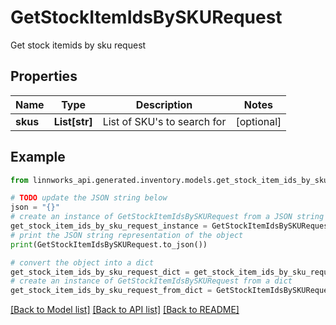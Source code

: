# GetStockItemIdsBySKURequest

Get stock itemids by sku request

## Properties

Name | Type | Description | Notes
------------ | ------------- | ------------- | -------------
**skus** | **List[str]** | List of SKU&#39;s to search for | [optional] 

## Example

```python
from linnworks_api.generated.inventory.models.get_stock_item_ids_by_sku_request import GetStockItemIdsBySKURequest

# TODO update the JSON string below
json = "{}"
# create an instance of GetStockItemIdsBySKURequest from a JSON string
get_stock_item_ids_by_sku_request_instance = GetStockItemIdsBySKURequest.from_json(json)
# print the JSON string representation of the object
print(GetStockItemIdsBySKURequest.to_json())

# convert the object into a dict
get_stock_item_ids_by_sku_request_dict = get_stock_item_ids_by_sku_request_instance.to_dict()
# create an instance of GetStockItemIdsBySKURequest from a dict
get_stock_item_ids_by_sku_request_from_dict = GetStockItemIdsBySKURequest.from_dict(get_stock_item_ids_by_sku_request_dict)
```
[[Back to Model list]](../README.md#documentation-for-models) [[Back to API list]](../README.md#documentation-for-api-endpoints) [[Back to README]](../README.md)


